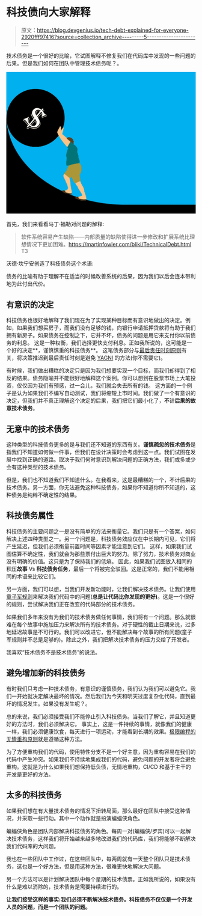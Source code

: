 # 科技债向大家解释

> 原文：<https://blog.devgenius.io/tech-debt-explained-for-everyone-2920fff97416?source=collection_archive---------5----------------------->

技术债务是一个很好的比喻，它试图解释不修复我们在代码库中发现的一些问题的后果。但是我们如何在团队中管理技术债务呢？。

![](img/03102a444c262759f7cd093bdea88b67.png)

首先，我们来看看马丁·福勒对问题的解释:

> 软件系统容易产生缺陷——内部质量的缺陷使得进一步修改和扩展系统比理想情况下更加困难。https://martinfowler.com/bliki/TechnicalDebt.html
> T3

沃德·坎宁安创造了科技债务这个术语:

债务的比喻有助于理解不在适当的时候改善系统的后果，因为我们以后会连本带利地为此付出代价。

## 有意识的决定

科技债务也很好地解释了我们现在为了实现某种目标而有意识地做出的决定。例如，如果我们想买房子，而我们没有足够的钱，向银行申请抵押贷款将有助于我们拥有新房子。如果债务在控制之下，它并不坏，债务的问题是用它来支付你以前债务的利息。
这是一种权衡，我们选择更快支付利息。正如我所说的，这可能是一个好的决定**，谨慎慎重的科技债务**。
这笔债务部分与[最后责任时刻原则](/minesweeper-and-lrm-3f621d28ed59?sk=16c12f824d552c47fa26b9a4b7d1c821)有关，将决策推迟到最后责任时刻是避免 [YAGNI](https://en.wikipedia.org/wiki/You_aren%27t_gonna_need_it) 的方法(你不需要它)。

有时候，我们做出糟糕的决定只是因为我们想要实现一个目标，而我们却得到了相反的结果。债务隐喻并不能很好地解释这个案例。你可以想到在股票市场上大笔投资，仅仅因为我们有预感，过一会儿，我们就会失去所有的钱。
这方面的一个例子是认为如果我们不编写自动测试，我们将缩短上市时间。我们做了一个有意识的决定，但我们并不真正理解这个决定的后果，我们把它们最小化了，**不计后果的故意技术债务**。

## 无意中的技术债务

这种类型的科技债务更多的是与我们还不知道的东西有关。**谨慎疏忽的技术债务**是指我们不知道如何做一件事，但我们在设计决策时会考虑到这一点。我们试图在发展中找到正确的道路。取决于我们何时意识到解决问题的正确方法，我们或多或少会有这种类型的技术债务。

但是，我们也不知道我们不知道什么。在我看来，这是最糟糕的一个，不计后果的技术债务。另一方面，你无法避免这种科技债务，如果你不知道你所不知道的，这种债务是纯粹不确定性的结果。

## 科技债务属性

科技债务的主要问题之一是没有简单的方法来衡量它。我们只是有一个答案，如何解决上述四种类型之一。另一个问题是，科技债务效应仅在中长期内可见，它们将产生延迟，但我们必须衡量前置时间等因素才能注意到它们。
这样，如果我们试图估算不确定性，我们就会为那些票付出巨大的努力。除了努力，技术债务对商业没有明确的价值。这只是为了保持我们的低熵。
因此，如果我们试图放入相同的积压**故事** Vs **科技债务任务**，最后一个将被完全驳回。这是正常的，我们不能用相同的术语来比较它们。

另一方面，我们可以想，当我们开发新功能时，让我们解决技术债务。让我们使用[童子军规则](https://biratkirat.medium.com/step-8-the-boy-scout-rule-robert-c-martin-uncle-bob-9ac839778385)来解决我们代码中的问题(**总是让代码比你发现的更好)**。这是一个很好的规则，尝试解决我们正在改变的代码部分的技术债务。

如果我们多年来没有为我们的技术债务做任何事情，我们将有一个问题。那么就很难在每个故事中施加压力来解决所有的技术债务。对于硬性的截止日期来说，过多地延迟故事是不可行的。我们可以改进它，但不能解决每个故事的所有问题(童子军规则并不总是足够的)。除此之外，我们把解决技术债务的压力交给了开发者。

我喜欢“技术债务不是技术债务”的说法。

## 避免增加新的科技债务

有时我们只考虑一种技术债务，有意识的谨慎债务，我们认为我们可以避免它。我们一开始就决定解决最坏的情况。然后我们为今天和明天过度复杂化代码，直到最坏的情况发生。如果没有发生呢？。

总的来说，我们必须接受我们不能停止引入科技债务。当我们了解它，并且知道更好的方法时，我们必须解决它。
事实上，这是一件持续的事情，就像我们的健康一样，我们必须健康饮食，每天进行一项运动，才能看到长期的效果。[极限编程的无情重构原则](http://www.extremeprogramming.org/rules/refactor.html)就是遵循这种方法。

为了方便重构我们的代码，使用特性分支不是一个好主意，因为重构容易在我们的代码中产生冲突。如果我们不持续地集成我们的代码，避免问题的开发者将会避免重构。这就是为什么如果我们想保持低负债，无情地重构，CI/CD 和基于主干的开发是更好的方法。

## 太多的科技债务

如果我们想在有大量技术债务的情况下扭转局面，那么最好在团队中接受这种情况，并采取一些行动。其中一个动作就是扮演蝙蝠侠角色。

蝙蝠侠角色是团队内部解决科技债务的角色。每周一对(蝙蝠侠/罗宾)可以一起解决技术债务，这样我们将开始越来越多地改进我们的代码库，我们将能够不断解决我们代码库的大问题。

我也在一些团队中工作过，在这些团队中，每两周就有一天整个团队只是技术债务，这也是一个好方法，但是用这种方法，很难更快地解决大问题。

另一个方法可以是计划解决团队中每个星期的技术债票。正如我所说的，如果没有什么是难以消除的，技术债务是需要持续进行的。

**让我们接受这样的事实:我们必须不断解决技术债务。科技债务不仅仅是一个开发人员的问题，而是一个团队的问题。**